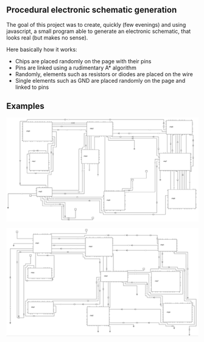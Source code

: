 ## Procedural electronic schematic generation

The goal of this project was to create, quickly (few evenings) and using javascript, a small program
able to generate an electronic schematic, that looks real (but makes no sense).

Here basically how it works:
- Chips are placed randomly on the page with their pins
- Pins are linked using a rudimentary A* algorithm
- Randomly, elements such as resistors or diodes are placed on the wire
- Single elements such as GND are placed randomly on the page and linked to pins

## Examples

![](examples/example1.png)

![](examples/example2.png)

